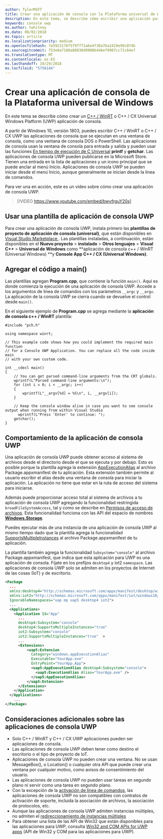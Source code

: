 ```yaml
---
author: TylerMSFT
title: Crear una aplicación de consola con la Plataforma universal de Windows
description: En este tema, se describe cómo escribir una aplicación para UWP que se ejecuta en una ventana de la consola.
keywords: console uwp
ms.author: twhitney
ms.date: 08/02/2018
ms.topic: article
ms.localizationpriority: medium
ms.openlocfilehash: 7e5923176f5f9fff1a6e4f30a7ba2419e99c074b
ms.sourcegitcommit: 753e0a7160a88830d9908b446ef0907cc71c64e7
ms.translationtype: MT
ms.contentlocale: es-ES
ms.lasthandoff: 10/29/2018
ms.locfileid: "5756144"
---
```

# <a name="create-a-universal-windows-platform-console-app"></a>Crear una aplicación de consola de la Plataforma universal de Windows

En este tema se describe cómo crear un [C++ / WinRT](/windows/uwp/cpp-and-winrt-apis/intro-to-using-cpp-with-winrt) o C++ / CX Universal Windows Platform (UWP) aplicación de consola.

A partir de Windows 10, versión 1803, puedes escribir C++ / WinRT o C++ / CX UWP las aplicaciones de consola que se ejecutan en una ventana de consola, como una ventana de consola DOS o PowerShell. Las aplicaciones de consola usan la ventana de consola para entrada y salida y pueden usar las funciones [En tiempo de ejecución de C Universal](/cpp/c-runtime-library/reference/crt-alphabetical-function-reference) **printf** y **getchar**. Las aplicaciones de consola UWP pueden publicarse en la Microsoft Store. Tienen una entrada en la lista de aplicaciones y un icono principal que se puede anclar al menú Inicio. Aplicaciones de consola UWP se pueden iniciar desde el menú Inicio, aunque generalmente se inician desde la línea de comandos.

Para ver una en acción, este es un vídeo sobre cómo crear una aplicación de consola UWP.

> [!VIDEO https://www.youtube.com/embed/bwvfrguY20s]

## <a name="use-a-uwp-console-app-template"></a>Usar una plantilla de aplicación de consola UWP 

Para crear una aplicación de consola UWP, instala primero las **plantillas de proyecto de aplicación de consola (universal)**, que están disponibles en [Visual Studio Marketplace ](https://marketplace.visualstudio.com/items?itemName=AndrewWhitechapelMSFT.ConsoleAppUniversal). Las plantillas instaladas, a continuación, están disponibles en el **Nuevo proyecto** > **instalado** > **Otros lenguajes** > **Visual C++** > **Universal de Windows** como **aplicación de consola c++ / WinRT (Universal Windows) **y **Console App C++ / CX (Universal Windows)**.

## <a name="add-your-code-to-main"></a>Agregar el código a main()

Las plantillas agregan **Program.cpp**, que contiene la función `main()`. Aquí es donde comienza la ejecución de una aplicación de consola UWP. Accede a los argumentos de línea de comandos con los parámetros `__argc` y `__argv`. La aplicación de la consola UWP se cierra cuando se devuelve el control desde `main()`.

En el siguiente ejemplo de **Program.cpp** se agrega mediante la **aplicación de consola c++ / WinRT** plantilla:

```cppwinrt
#include "pch.h"

using namespace winrt;

// This example code shows how you could implement the required main function
// for a Console UWP Application. You can replace all the code inside main
// with your own custom code.

int __cdecl main()
{
    // You can get parsed command-line arguments from the CRT globals.
    wprintf(L"Parsed command-line arguments:\n");
    for (int i = 0; i < __argc; i++)
    {
        wprintf(L"__argv[%d] = %S\n", i, __argv[i]);
    }

    // Keep the console window alive in case you want to see console output when running from within Visual Studio
      wprintf(L"Press 'Enter' to continue: ");
    getchar();
}
```

## <a name="uwp-console-app-behavior"></a>Comportamiento de la aplicación de consola UWP

Una aplicación de consola UWP puede obtener acceso al sistema de archivos desde el directorio desde el que se ejecuta y por debajo. Esto es posible porque la plantilla agrega la extensión [AppExecutionAlias](https://docs.microsoft.com/uwp/schemas/appxpackage/uapmanifestschema/element-uap5-appexecutionalias) al archivo Package.appxmanifest de tu aplicación. Esta extensión también permite al usuario escribir el alias desde una ventana de consola para iniciar la aplicación. La aplicación no tiene que estar en la ruta de acceso del sistema para iniciarse.

Además puede proporcionar acceso total al sistema de archivos a tu aplicación de consola UWP agregando la funcionalidad restringida `broadFileSystemAccess`, tal y como se describe en [Permisos de acceso de archivos](https://docs.microsoft.com/windows/uwp/files/file-access-permissions). Esta funcionalidad funciona con las API del espacio de nombres [**Windows.Storage**](https://msdn.microsoft.com/library/windows/apps/BR227346).

Puedes ejecutar más de una instancia de una aplicación de consola UWP al mismo tiempo dado que la plantilla agrega la funcionalidad [SupportsMultipleInstances](multi-instance-uwp.md) al archivo Package.appxmanifest de tu aplicación.

La plantilla también agrega la funcionalidad `Subsystem="console"` al archivo Package.appxmanifest, que indica que esta aplicación para UWP es una aplicación de consola. Fíjate en los prefijos `desktop4` y iot2 `namespace`. Las aplicaciones de consola UWP solo se admiten en los proyectos de Internet de las cosas (IoT) y de escritorio.

```xml
<Package
  ...
  xmlns:desktop4="http://schemas.microsoft.com/appx/manifest/desktop/windows10/4" 
  xmlns:iot2="http://schemas.microsoft.com/appx/manifest/iot/windows10/2" 
  IgnorableNamespaces="uap mp uap5 desktop4 iot2">
  ...
  <Applications>
    <Application Id="App"
      ...
      desktop4:Subsystem="console" 
      desktop4:SupportsMultipleInstances="true" 
      iot2:Subsystem="console" 
      iot2:SupportsMultipleInstances="true"  >
      ...
      <Extensions>
          <uap5:Extension 
            Category="windows.appExecutionAlias" 
            Executable="YourApp.exe" 
            EntryPoint="YourApp.App">
            <uap5:AppExecutionAlias desktop4:Subsystem="console">
              <uap5:ExecutionAlias Alias="YourApp.exe" />
            </uap5:AppExecutionAlias>
          </uap5:Extension>
      </Extensions>
    </Application>
  </Applications>
    ...
</Package>
```

## <a name="additional-considerations-for-uwp-console-apps"></a>Consideraciones adicionales sobre las aplicaciones de consola UWP

- Solo C++ / WinRT y C++ / CX UWP aplicaciones pueden ser aplicaciones de consola.
- Las aplicaciones de consola UWP deben tener como destino el escritorio o el tipo de proyecto de IoT.
- Aplicaciones de consola UWP no pueden crear una ventana. No se usan MessageBox(), o Location() o cualquier otra API que puede crear una ventana por cualquier motivo, como avisos de consentimiento del usuario.
- Las aplicaciones de consola UWP no pueden usar tareas en segundo plano ni servir como una tarea en segundo plano.
- Con la excepción de la [activación de línea de comandos](https://blogs.windows.com/buildingapps/2017/07/05/command-line-activation-universal-windows-apps/#5YJUzjBoXCL4MhAe.97), las aplicaciones de consola UWP no son compatibles con contratos de activación de soporte, incluida la asociación de archivos, la asociación de protocolos, etc.
- Aunque las aplicaciones de consola UWP admiten instancias múltiples, no admiten el [redireccionamiento de instancias múltiples](multi-instance-uwp.md)
- Para obtener una lista de las API de Win32 que están disponibles para las aplicaciones para UWP, consulta [Win32 and COM APIs for UWP apps](https://docs.microsoft.com/uwp/win32-and-com/win32-and-com-for-uwp-apps) (API de Win32 y COM para las aplicaciones para UWP).